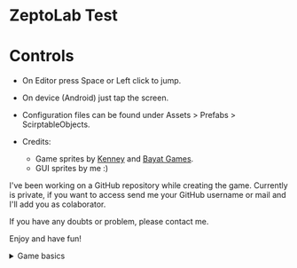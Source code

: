 # ZeptoLab Test
# Controls
- On Editor press Space or Left click to jump.
- On device (Android) just tap the screen.
- Configuration files can be found under Assets > Prefabs > ScirptableObjects.

- Credits:
	- Game sprites by [Kenney](https://www.kenney.nl/assets) and [Bayat Games](https://bayat.itch.io/platform-game-assets).
	- GUI sprites by me :)

I've been working on a GitHub repository while creating the game. Currently is private, if you want to access send me your GitHub username or mail and I'll add you as colaborator.

If you have any doubts or problem, please contact me. 

Enjoy and have fun!

<details>
  <summary>Game basics</summary>
## Main menu:
- [x] The main menu is an entry point to the game
- [x] The main menu has a play button that redirects a user to the game scene
## Game scene:
- [x] the game scene represents a maze with square blocks
- [x] the left-bottom cell is always free
- [x] the hero spawns at the center of the left-bottom cell
- [x] the hero collides with floors and walls
- [x] the hero runs in the right direction by default
- [x] a tap will force the hero to jump; a tap is possible only if the hero has at least one contact with a floor or a wall
- [x] the hero stops running when they push against a wall
- [x] if the hero slides on a wall a tap will force the hero not only to jump but to change a running direction as well
- [x] each empty cell spawns a coin; there is a random spawn time after being collected
- [x] the hero collects coins by touching them
- [x] the game scene has a counter for collected coins
- [x] the game scene has a countdown timer for collecting; when time runs out the game is over
## Misc.:
- [x] the game supports just English localization
- [x] you could improve any aspect of the game to increase the user experience of players
- [x] efficiency will undoubtedly add competitiveness, but it is better to remain satisfied with your work than just be the first
## REQUIREMENTS:
- [x] the project should be open via the Unity 2019.2.x+
- [x] the project should be written with C#
- [x] there is the possibility of using free assets but not paid
- [x] any external module/plugin/library/resource should be in the project
- [x] the game should be launchable either for iOS or Android
- [x] the result is a *.zip archive with everything inside

## Optional:
- [x] the main menu shows the best coins result which has been ever achieved on this device
- [x] there are rare coins chests that gives the hero 10% of his current coins amount; such chests spawn much less often and have an expiration timer
- [x] coins fly to the HUD after being collected
- [ ] use different solutions (shaders, ECS/DOTS, etc.) for demonstrating knowledge in that area - Didn't have enough time
<details>
